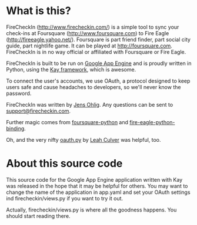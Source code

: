 What is this?
=============

FireCheckIn (http://www.firecheckin.com/) is a simple tool to sync your check-ins at Foursquare (http://www.foursquare.com) to Fire Eagle (http://fireeagle.yahoo.net/). Foursquare is part friend finder, part social city guide, part nightlife game. It can be played at http://foursquare.com. FireCheckIn is in no way official or affiliated with Foursquare or Fire Eagle.

FireCheckIn is built to be run on <a href="http://appengine.google.com/">Google App Engine</a> and is proudly written in Python, using the <a href="http://code.google.com/p/kay-framework/">Kay framework</a>, which is awesome.

To connect the user's accounts, we use OAuth, a protocol designed to keep users safe and cause headaches to developers, so we'll never know the password.

FireCheckIn was written by <a href="http://www.johl.io/">Jens Ohlig</a>.
Any questions can be sent to <a href="mailto:support@firecheckin.com">support@firecheckin.com</a>.

Further magic comes from <a href="http://github.com/wiseman/foursquare-python">foursquare-python</a> and <a href="http://github.com/SteveMarshall/fire-eagle-python-binding">fire-eagle-python-binding</a>.

Oh, and the very nifty <a href="http://oauth.googlecode.com/svn/code/python/oauth/oauth.py">oauth.py</a> by <a href="http://leahculver.com/">Leah Culver</a> was helpful, too.

About this source code
======================

This source code for the Google App Engine application written with Kay was released in the hope that it may be helpful for others. You may want to change the name of the application in app.yaml and set your OAuth settings ind firecheckin/views.py if you want to try it out.

Actually, firecheckin/views.py is where all the goodness happens. You should start reading there.
